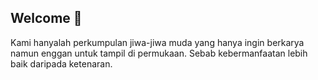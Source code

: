 ## Welcome 👋
Kami hanyalah perkumpulan jiwa-jiwa muda yang hanya ingin berkarya namun enggan untuk tampil di permukaan. Sebab kebermanfaatan lebih baik daripada ketenaran.
